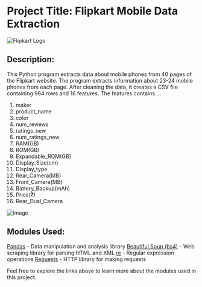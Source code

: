# Project Title: Flipkart Mobile Data Extraction

![Flipkart Logo](https://github.com/varshil009/Mobiles-on-flipkart/assets/118505855/82a642f7-4d3f-423c-b373-d23fd85fa1fb)

## Description:
This Python program extracts data about mobile phones from 40 pages of the Flipkart website.  The program extracts information about 23-24 mobile phones from each page. After cleaning the data, it creates a CSV file containing 964 rows and 16 features. The features contains.... <br>
1. maker
2. product_name
3. color
4. num_reviews
5. ratings_new
6. num_ratings_new
7. RAM(GB)
8. ROM(GB)
9. Expandable_ROM(GB)
10. Display_Size(cm)
11. Display_type
12. Rear_Camera(MB)
13. Front_Camera(MB)
14. Battery_Backup(mAh)
15. Price(₹)
16. Rear_Dual_Camera

![image](https://github.com/varshil009/Mobiles-on-flipkart/assets/118505855/9a136af0-52d7-4a62-83f3-42e75ac59b21)


## Modules Used:
[Pandas](https://pandas.pydata.org/) - Data manipulation and analysis library
[Beautiful Soup (bs4)](https://www.crummy.com/software/BeautifulSoup/bs4/doc/) - Web scraping library for parsing HTML and XML
[re](https://docs.python.org/3/library/re.html) - Regular expression operations
[Requests](https://docs.python-requests.org/en/master/) - HTTP library for making requests


Feel free to explore the links above to learn more about the modules used in this project.
